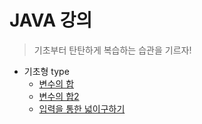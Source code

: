 # JAVA 강의
>기초부터 탄탄하게
>복습하는 습관을 기르자!

* 기초형 type
  - [변수의 합](0518/Add.java)
  - [변수의 합2](0518/Add2.java)
  - [입력을 통한 넓이구하기](0518/CircleArea.java)



